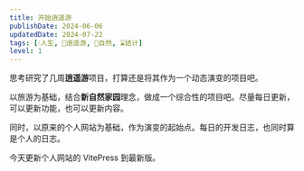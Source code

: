 ```yaml
---
title: 开始逍遥游
publishDate: 2024-06-06
updatedDate: 2024-07-22
tags: [💧人生, 🧚逍遥游, 🌳自然, ⌛结计]
level: 1
---
```


思考研究了几周**逍遥游**项目，打算还是将其作为一个动态演变的项目吧。

以旅游为基础，结合**新自然家园**理念，做成一个综合性的项目吧。尽量每日更新，可以更新功能，也可以更新内容。

同时，以原来的个人网站为基础，作为演变的起始点。每日的开发日志，也同时算是个人的日志。

今天更新个人网站的 VitePress 到最新版。
